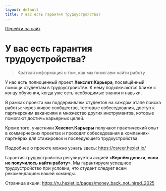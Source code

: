 ```yaml
---
layout: default
title: У вас есть гарантия трудоустройства?
---
```


[Перейти на сайт](https://ru.hexlet.io)

# У вас есть гарантия трудоустройства?

> Краткая информация о том, как мы помогаем найти работу

У нас есть полноценный проект **Хекслет.Карьера**, посвящённый помощи студентам в трудоустройстве. К нему подключаются ближе к концу обучения, когда уже 
есть необходимые знания и навыки.

В рамках проекта мы поддерживаем студентов на каждом этапе поиска работы: через живое сообщество, тестовые собеседования, доступ к партнерским вакансиям и 
множество других инструментов, которые помогают достичь карьерных целей.

Кроме того, участники **Хекслет.Карьеры** получают практический опыт в коммерческих проектах и проходят собеседования в компаниях-партнёрах для стажировок и 
последующего трудоустройства.

Подробнее о проекте можно узнать здесь: https://career.hexlet.io/

Гарантия трудоустройства регулируется акцией «**Вернём деньги, если не получилось найти работу**». Мы гарантируем успешное трудоустройство при условии, 
что студент следует всем рекомендациям нашей команды.

Страница акции: https://ru.hexlet.io/pages/money_back_not_hired_2025
